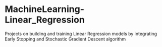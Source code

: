 # MachineLearning-Linear_Regression
Projects on building and training Linear Regression models by integrating Early Stopping and Stochastic Gradient Descent algorithm
